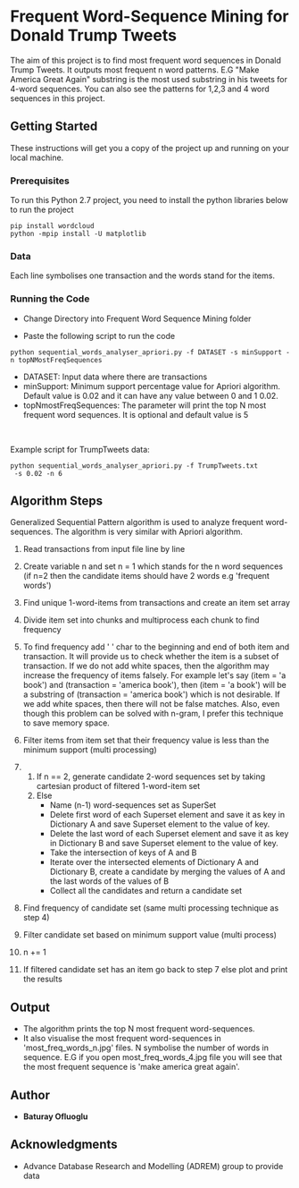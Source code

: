 # Frequent Word-Sequence Mining for Donald Trump Tweets

The aim of this project is to find most frequent word sequences in Donald
Trump Tweets. It outputs most frequent n word patterns. E.G "Make America Great Again" substring is the most used
substring in his tweets for 4-word sequences. You can also see the patterns for 1,2,3 and 4 word sequences in this project.


## Getting Started

These instructions will get you a copy of the project up and running on your local machine.

### Prerequisites

To run this Python 2.7 project, you need to install the python libraries below to run the project

```
pip install wordcloud
python -mpip install -U matplotlib
```

### Data
Each line symbolises one transaction and the words stand for the items.

### Running the Code

* Change Directory into Frequent Word Sequence Mining folder

* Paste the following script to run the code
```
python sequential_words_analyser_apriori.py -f DATASET -s minSupport -n topNMostFreqSequences
```
* DATASET: Input data where there are transactions
* minSupport: Minimum support percentage value for Apriori algorithm. Default value is 0.02 and it can have any value
between 0 and 1
 0.02.  <br />
* topNmostFreqSequences: The parameter will
print the top N most frequent word sequences. It is optional and default value is 5
<br />

Example script for TrumpTweets data:
```
python sequential_words_analyser_apriori.py -f TrumpTweets.txt
 -s 0.02 -n 6
```
## Algorithm Steps
Generalized Sequential Pattern algorithm is used to analyze
frequent word-sequences. The algorithm is very
similar with Apriori algorithm.

1. Read transactions from input file line by line
2. Create variable n and set n = 1 which stands for the n word sequences
 (if n=2 then the candidate items should have 2 words e.g
'frequent words')
3. Find unique 1-word-items from transactions and create an item set array
4. Divide item set into chunks and multiprocess each chunk to find frequency
5. To find frequency add ' ' char to the beginning and end of both item and transaction. It will provide
us to check whether the item is a subset of transaction. If we do not add white spaces, then the algorithm may increase
the frequency of items falsely. For example let's say (item = 'a book') and
 (transaction = 'america book'), then (item = 'a book') will be a substring of (transaction = 'america book') which is not
 desirable. If we add white
 spaces, then there will not be false matches. Also, even though this problem can be solved with n-gram,
  I prefer this technique to save memory space.
6. Filter items from item set that their frequency value is less than the minimum support (multi processing)
7.
    1. If n == 2, generate candidate 2-word sequences set by taking cartesian product of filtered 1-word-item set
    2. Else
        * Name (n-1) word-sequences set as SuperSet
        * Delete first word of each Superset element and save it as key in Dictionary A and save Superset element to the
        value of key.
        * Delete the last word of each Superset element and save it as key in Dictionary B and save Superset element to the
        value of key.
        * Take the intersection of keys of A and B
        * Iterate over the intersected elements of Dictionary A and Dictionary B,
        create a candidate by merging the values of A and the last words of the values of B
        * Collect all the candidates and return a candidate set

8. Find frequency of candidate set (same multi processing technique as step 4)
9. Filter candidate set based on minimum support value (multi process)
10. n += 1
11. If filtered candidate set has an item go back to step 7 else plot and print the results

## Output

* The algorithm prints the top N most frequent word-sequences.
* It also visualise the most frequent word-sequences in 'most_freq_words_n.jpg' files.
N symbolise the number of words in sequence. E.G if you open most_freq_words_4.jpg file
you will see that the most frequent sequence is 'make america great again'.


## Author

* **Baturay Ofluoglu**

## Acknowledgments

* Advance Database Research and Modelling (ADREM) group to provide data
